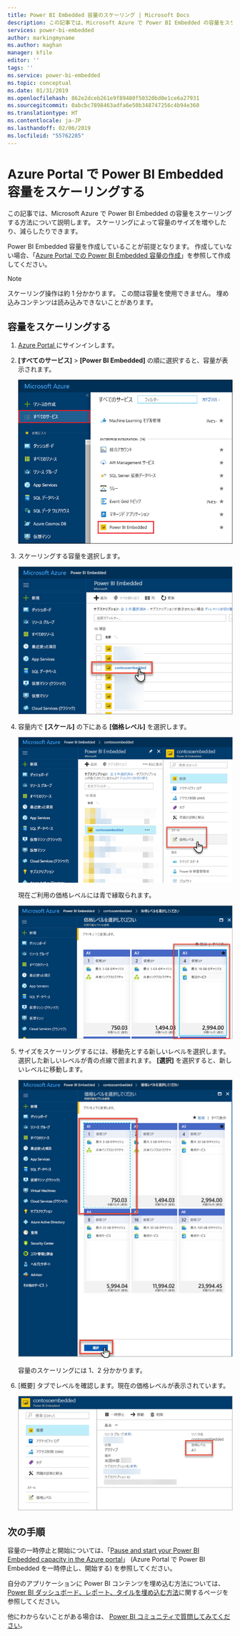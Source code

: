 ```yaml
---
title: Power BI Embedded 容量のスケーリング | Microsoft Docs
description: この記事では、Microsoft Azure で Power BI Embedded の容量をスケーリングする方法について説明します。
services: power-bi-embedded
author: markingmyname
ms.author: maghan
manager: kfile
editor: ''
tags: ''
ms.service: power-bi-embedded
ms.topic: conceptual
ms.date: 01/31/2019
ms.openlocfilehash: 862e2dceb261e9f89480f50320bd0e1ce6a27931
ms.sourcegitcommit: 0abcbc7898463adfa6e50b348747256c4b94e360
ms.translationtype: HT
ms.contentlocale: ja-JP
ms.lasthandoff: 02/06/2019
ms.locfileid: "55762285"
---
```

# <a name="scale-your-power-bi-embedded-capacity-in-the-azure-portal"></a>Azure Portal で Power BI Embedded 容量をスケーリングする

この記事では、Microsoft Azure で Power BI Embedded の容量をスケーリングする方法について説明します。 スケーリングによって容量のサイズを増やしたり、減らしたりできます。

Power BI Embedded 容量を作成していることが前提となります。 作成していない場合、「[Azure Portal での Power BI Embedded 容量の作成](azure-pbie-create-capacity.md)」を参照して作成してください。

> [!NOTE]
> スケーリング操作は約 1 分かかります。 この間は容量を使用できません。 埋め込みコンテンツは読み込みできないことがあります。

## <a name="scale-a-capacity"></a>容量をスケーリングする

1. [Azure Portal ](https://portal.azure.com/)にサインインします。

2. **[すべてのサービス]** > **[Power BI Embedded]** の順に選択すると、容量が表示されます。

    ![Azure Portal 内のすべてのサービス](media/azure-pbie-scale-capacity/azure-portal-more-services.png)

3. スケーリングする容量を選択します。

    ![Azure Portal 内の Power BI Embedded 容量リスト](media/azure-pbie-scale-capacity/azure-portal-capacity-list.png)

4. 容量内で **[スケール]** の下にある **[価格レベル]** を選択します。

    ![[スケール] の下にある [価格レベル] オプション](media/azure-pbie-scale-capacity/azure-portal-scale-pricing-tier.png)

    現在ご利用の価格レベルには青で縁取られます。

    ![青で縁取られた現在の価格レベル](media/azure-pbie-scale-capacity/azure-portal-current-tier.png)

5. サイズをスケーリングするには、移動先とする新しいレベルを選択します。 選択した新しいレベルが青の点線で囲まれます。 **[選択]** を選択すると、新しいレベルに移動します。

    ![新しいレベルの選択](media/azure-pbie-scale-capacity/azure-portal-select-new-tier.png)

    容量のスケーリングには 1、2 分かかります。

6. [概要] タブでレベルを確認します。現在の価格レベルが表示されています。

    ![現在のレベルを確認する](media/azure-pbie-scale-capacity/azure-portal-confirm-tier.png)

## <a name="next-steps"></a>次の手順

容量の一時停止と開始については、「[Pause and start your Power BI Embedded capacity in the Azure portal](azure-pbie-pause-start.md)」 (Azure Portal で Power BI Embedded を一時停止し、開始する) を参照してください。

自分のアプリケーションに Power BI コンテンツを埋め込む方法については、[Power BI ダッシュボード、レポート、タイルを埋め込む方法](https://powerbi.microsoft.com/documentation/powerbi-developer-embedding-content/)に関するページを参照してください。

他にわからないことがある場合は、 [Power BI コミュニティで質問してみてください](http://community.powerbi.com/)。
